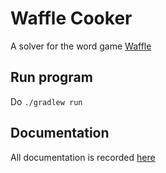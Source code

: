 
# Waffle Cooker

A solver for the word game [Waffle](https://wafflegame.net)

## Run program

Do `./gradlew run`

## Documentation

All documentation is recorded [here](./src/main/resources/documentation/README.md)
